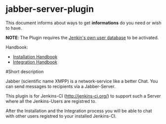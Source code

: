 jabber-server-plugin
====================

This document informs about ways to get **informations** do you need or wish to have.

**NOTE**: The Plugin requires the [Jenkin's own user database](https://wiki.jenkins-ci.org/display/JENKINS/Standard+Security+Setup) to be activated.

Handbook: 

 * [Installation Handbook](https://github.com/jenkinsci/jabber-server-plugin/wiki/Installation-Handbook)
 * [Integration Handbook](https://github.com/jenkinsci/jabber-server-plugin/wiki/Integration-Handbook)

#Short description

Jabber (scientific name XMPP) is a network-service like a better Chat. You can send messages to recipients via a Jabber-Server. 

This plugin is for Jenkins-CI (http://jenkins-ci.org/) to support such a Server where all the Jenkins-Users are registred to.

After the Installation and the Integration process you will be able to chat with other users registred to your installed Jenkins-CI.
